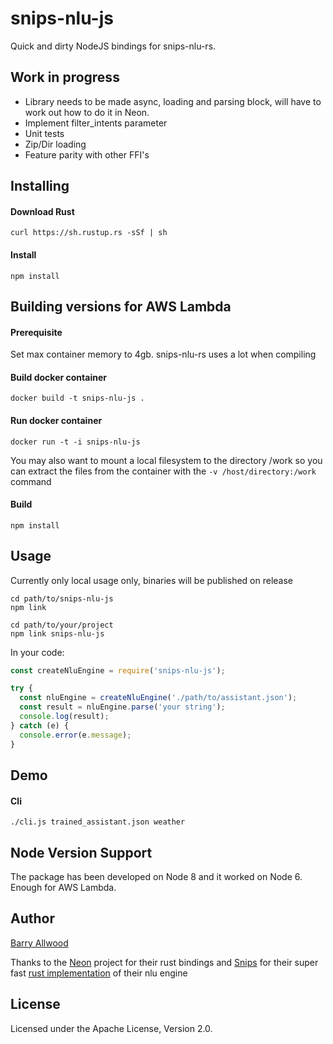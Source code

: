 # snips-nlu-js

Quick and dirty NodeJS bindings for snips-nlu-rs.

Work in progress
----------------------

- Library needs to be made async, loading and parsing block, will have to work out how to do it in Neon.
- Implement filter_intents parameter
- Unit tests
- Zip/Dir loading
- Feature parity with other FFI's

Installing
----------------------

#### Download Rust
```shell
curl https://sh.rustup.rs -sSf | sh
```

#### Install
```shell
npm install
```

Building versions for AWS Lambda
----------------------

#### Prerequisite
Set max container memory to 4gb. snips-nlu-rs uses a lot when compiling

#### Build docker container
```shell
docker build -t snips-nlu-js .
```

#### Run docker container
```shell
docker run -t -i snips-nlu-js
```
You may also want to mount a local filesystem to the directory /work so you can extract the files from the container with the `-v /host/directory:/work` command

#### Build
```shell
npm install
```

Usage
----------------------
Currently only local usage only, binaries will be published on release

```shell
cd path/to/snips-nlu-js
npm link
```

```shell
cd path/to/your/project
npm link snips-nlu-js
```

In your code:
```javascript
const createNluEngine = require('snips-nlu-js');

try {
  const nluEngine = createNluEngine('./path/to/assistant.json');
  const result = nluEngine.parse('your string');
  console.log(result);
} catch (e) {
  console.error(e.message);
}


```

Demo
----------------------

#### Cli
```shell
./cli.js trained_assistant.json weather
```

Node Version Support
----------

The package has been developed on Node 8 and it worked on Node 6. Enough for AWS Lambda.

Author
------

[Barry Allwood](https://github.com/ballwood)

Thanks to the [Neon](https://github.com/neon-bindings/neon) project for their rust bindings
and [Snips](https://github.com/snipsco/) for their super fast [rust implementation](https://github.com/snipsco/snips-nlu-rs/) of their nlu engine 

License
-------

Licensed under the Apache License, Version 2.0.
